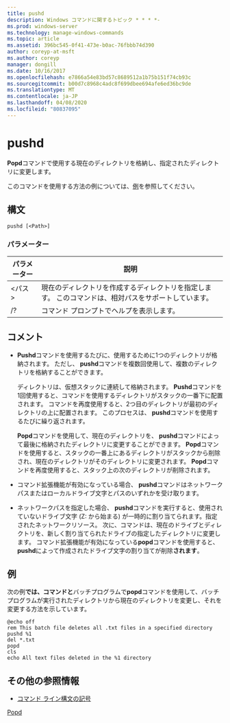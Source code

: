 ```yaml
---
title: pushd
description: Windows コマンドに関するトピック * * * *-
ms.prod: windows-server
ms.technology: manage-windows-commands
ms.topic: article
ms.assetid: 396bc545-0f41-473e-b0ac-76fbbb74d390
author: coreyp-at-msft
ms.author: coreyp
manager: dongill
ms.date: 10/16/2017
ms.openlocfilehash: e7866a54e83bd57c8689512a1b75b151f74cb93c
ms.sourcegitcommit: b00d7c8968c4adc8f699dbee694afe6ed36bc9de
ms.translationtype: MT
ms.contentlocale: ja-JP
ms.lasthandoff: 04/08/2020
ms.locfileid: "80837095"
---
```

# <a name="pushd"></a>pushd



**Popd**コマンドで使用する現在のディレクトリを格納し、指定されたディレクトリに変更します。

このコマンドを使用する方法の例については、[例](#BKMK_examples)を参照してください。

## <a name="syntax"></a>構文

```
pushd [<Path>]
```

### <a name="parameters"></a>パラメーター

|パラメーター|説明|
|---------|-----------|
|\<パス >|現在のディレクトリを作成するディレクトリを指定します。 このコマンドは、相対パスをサポートしています。|
|/?|コマンド プロンプトでヘルプを表示します。|

## <a name="remarks"></a>コメント

-   **Pushd**コマンドを使用するたびに、使用するために1つのディレクトリが格納されます。 ただし、 **pushd**コマンドを複数回使用して、複数のディレクトリを格納することができます。

    ディレクトリは、仮想スタックに連続して格納されます。 **Pushd**コマンドを1回使用すると、コマンドを使用するディレクトリがスタックの一番下に配置されます。 コマンドを再度使用すると、2つ目のディレクトリが最初のディレクトリの上に配置されます。 このプロセスは、 **pushd**コマンドを使用するたびに繰り返されます。

    **Popd**コマンドを使用して、現在のディレクトリを、 **pushd**コマンドによって最後に格納されたディレクトリに変更することができます。 **Popd**コマンドを使用すると、スタックの一番上にあるディレクトリがスタックから削除され、現在のディレクトリがそのディレクトリに変更されます。 **Popd**コマンドを再度使用すると、スタック上の次のディレクトリが削除されます。
-   コマンド拡張機能が有効になっている場合、 **pushd**コマンドはネットワークパスまたはローカルドライブ文字とパスのいずれかを受け取ります。
-   ネットワークパスを指定した場合、 **pushd**コマンドを実行すると、使用されていないドライブ文字 (Z: から始まる) が一時的に割り当てられます。指定されたネットワークリソース。 次に、コマンドは、現在のドライブとディレクトリを、新しく割り当てられたドライブの指定したディレクトリに変更します。 コマンド拡張機能が有効になっている**popd**コマンドを使用すると、 **pushd**によって作成されたドライブ文字の割り当てが削除**されます**。

## <a name="examples"></a><a name=BKMK_examples></a>例

次の例**では、コマンドと**バッチプログラムで**popd**コマンドを使用して、バッチプログラムが実行されたディレクトリから現在のディレクトリを変更し、それを変更する方法を示しています。
```
@echo off
rem This batch file deletes all .txt files in a specified directory
pushd %1
del *.txt
popd
cls
echo All text files deleted in the %1 directory
```

## <a name="additional-references"></a>その他の参照情報

- [コマンド ライン構文の記号](command-line-syntax-key.md)

[Popd](popd.md)